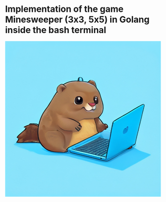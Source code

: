 # Implementation of the game Minesweeper (3х3, 5х5) in Golang inside the bash terminal

![cutie](cutie.jpg)